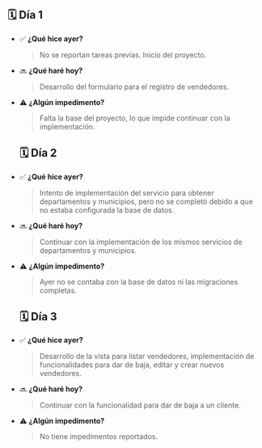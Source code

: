 ## 🗓️ Día 1
- ✅ **¿Qué hice ayer?**  
  > No se reportan tareas previas. Inicio del proyecto.

- 🔜 **¿Qué haré hoy?**  
  > Desarrollo del formulario para el registro de vendedores.

- ⚠️ **¿Algún impedimento?**  
  > Falta la base del proyecto, lo que impide continuar con la implementación.

  ## 🗓️ Día 2
- ✅ **¿Qué hice ayer?**  
  > Intento de implementación del servicio para obtener departamentos y municipios, pero no se completó debido a que no estaba configurada la base de datos.

- 🔜 **¿Qué haré hoy?**  
  > Continuar con la implementación de los mismos servicios de departamentos y municipios.

- ⚠️ **¿Algún impedimento?**  
  > Ayer no se contaba con la base de datos ni las migraciones completas.

  ## 🗓️ Día 3
- ✅ **¿Qué hice ayer?**  
  > Desarrollo de la vista para listar vendedores, implementación de funcionalidades para dar de baja, editar y crear nuevos vendedores.

- 🔜 **¿Qué haré hoy?**  
  > Continuar con la funcionalidad para dar de baja a un cliente.

- ⚠️ **¿Algún impedimento?**  
  > No tiene impedimentos reportados.
